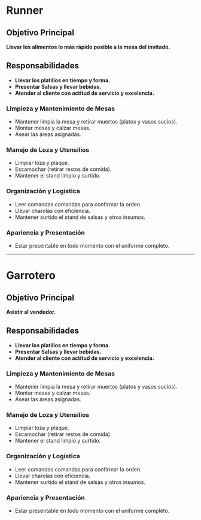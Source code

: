 # Runner

## Objetivo Principal
**Llevar los alimentos lo más rápido posible a la mesa del invitado.**

## Responsabilidades

- **Llevar los platillos en tiempo y forma.**
- **Presentar Salsas y llevar bebidas.**
- **Atender al cliente con actitud de servicio y excelencia.**

### Limpieza y Mantenimiento de Mesas
- Mantener limpia la mesa y retirar muertos (platos y vasos sucios).
- Montar mesas y calzar mesas.
- Asear las áreas asignadas.

### Manejo de Loza y Utensilios
- Limpiar loza y plaque.
- Escamochar (retirar restos de comida).
- Mantener el stand limpio y surtido.

### Organización y Logística
- Leer comandas comandas para confirmar la orden.
- Llevar charolas con eficiencia.
- Mantener surtido el stand de salsas y otros insumos.

### Apariencia y Presentación
- Estar presentable en todo momento con el uniforme completo.

---

# Garrotero

## Objetivo Principal
**Asistir al vendedor.**

## Responsabilidades

- **Llevar los platillos en tiempo y forma.**
- **Presentar Salsas y llevar bebidas.**
- **Atender al cliente con actitud de servicio y excelencia.**

### Limpieza y Mantenimiento de Mesas
- Mantener limpia la mesa y retirar muertos (platos y vasos sucios).
- Montar mesas y calzar mesas.
- Asear las áreas asignadas.

### Manejo de Loza y Utensilios
- Limpiar loza y plaque.
- Escamochar (retirar restos de comida).
- Mantener el stand limpio y surtido.

### Organización y Logística
- Leer comandas comandas para confirmar la orden.
- Llevar charolas con eficiencia.
- Mantener surtido el stand de salsas y otros insumos.

### Apariencia y Presentación
- Estar presentable en todo momento con el uniforme completo.
